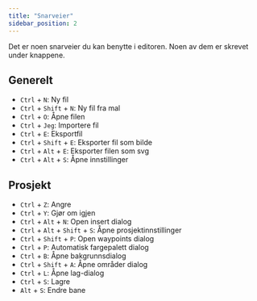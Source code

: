 ```yaml
---
title: "Snarveier"
sidebar_position: 2
---
```


Det er noen snarveier du kan benytte i editoren. Noen av dem er skrevet under knappene.

## Generelt

* `Ctrl` + `N`: Ny fil
* `Ctrl` + `Shift` + `N`: Ny fil fra mal
* `Ctrl` + `O`: Åpne filen
* `Ctrl` + `Jeg`: Importere fil
* `Ctrl` + `E`: Eksportfil
* `Ctrl` + `Shift` + `E`: Eksporter fil som bilde
* `Ctrl` + `Alt` + `E`: Eksporter filen som svg
* `Ctrl` + `Alt` + `S`: Åpne innstillinger

## Prosjekt

* `Ctrl` + `Z`: Angre
* `Ctrl` + `Y`: Gjør om igjen
* `Ctrl` + `Alt` + `N`: Open insert dialog
* `Ctrl` + `Alt` + `Shift` + `S`: Åpne prosjektinnstillinger
* `Ctrl` + `Shift` + `P`: Open waypoints dialog
* `Ctrl` + `P`: Automatisk fargepalett dialog
* `Ctrl` + `B`: Åpne bakgrunnsdialog
* `Ctrl` + `Shift` + `A`: Åpne områder dialog
* `Ctrl` + `L`: Åpne lag-dialog
* `Ctrl` + `S`: Lagre
* `Alt` + `S`: Endre bane
